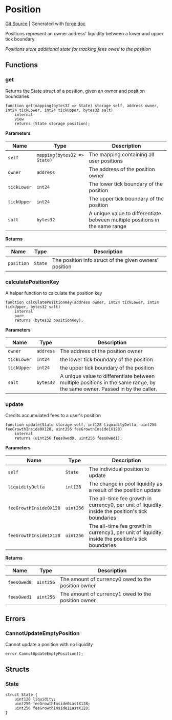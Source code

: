# Position
[Git Source](https://github.com/Uniswap/v4-core/blob/1141642f8ba4665a50660886a8a8401526677045/src/libraries/Position.sol)
| Generated with [forge doc](https://book.getfoundry.sh/reference/forge/forge-doc)

Positions represent an owner address' liquidity between a lower and upper tick boundary

*Positions store additional state for tracking fees owed to the position*


## Functions
### get

Returns the State struct of a position, given an owner and position boundaries


```solidity
function get(mapping(bytes32 => State) storage self, address owner, int24 tickLower, int24 tickUpper, bytes32 salt)
    internal
    view
    returns (State storage position);
```
**Parameters**

|Name|Type|Description|
|----|----|-----------|
|`self`|`mapping(bytes32 => State)`|The mapping containing all user positions|
|`owner`|`address`|The address of the position owner|
|`tickLower`|`int24`|The lower tick boundary of the position|
|`tickUpper`|`int24`|The upper tick boundary of the position|
|`salt`|`bytes32`|A unique value to differentiate between multiple positions in the same range|

**Returns**

|Name|Type|Description|
|----|----|-----------|
|`position`|`State`|The position info struct of the given owners' position|


### calculatePositionKey

A helper function to calculate the position key


```solidity
function calculatePositionKey(address owner, int24 tickLower, int24 tickUpper, bytes32 salt)
    internal
    pure
    returns (bytes32 positionKey);
```
**Parameters**

|Name|Type|Description|
|----|----|-----------|
|`owner`|`address`|The address of the position owner|
|`tickLower`|`int24`|the lower tick boundary of the position|
|`tickUpper`|`int24`|the upper tick boundary of the position|
|`salt`|`bytes32`|A unique value to differentiate between multiple positions in the same range, by the same owner. Passed in by the caller.|


### update

Credits accumulated fees to a user's position


```solidity
function update(State storage self, int128 liquidityDelta, uint256 feeGrowthInside0X128, uint256 feeGrowthInside1X128)
    internal
    returns (uint256 feesOwed0, uint256 feesOwed1);
```
**Parameters**

|Name|Type|Description|
|----|----|-----------|
|`self`|`State`|The individual position to update|
|`liquidityDelta`|`int128`|The change in pool liquidity as a result of the position update|
|`feeGrowthInside0X128`|`uint256`|The all-time fee growth in currency0, per unit of liquidity, inside the position's tick boundaries|
|`feeGrowthInside1X128`|`uint256`|The all-time fee growth in currency1, per unit of liquidity, inside the position's tick boundaries|

**Returns**

|Name|Type|Description|
|----|----|-----------|
|`feesOwed0`|`uint256`|The amount of currency0 owed to the position owner|
|`feesOwed1`|`uint256`|The amount of currency1 owed to the position owner|


## Errors
### CannotUpdateEmptyPosition
Cannot update a position with no liquidity


```solidity
error CannotUpdateEmptyPosition();
```

## Structs
### State

```solidity
struct State {
    uint128 liquidity;
    uint256 feeGrowthInside0LastX128;
    uint256 feeGrowthInside1LastX128;
}
```

